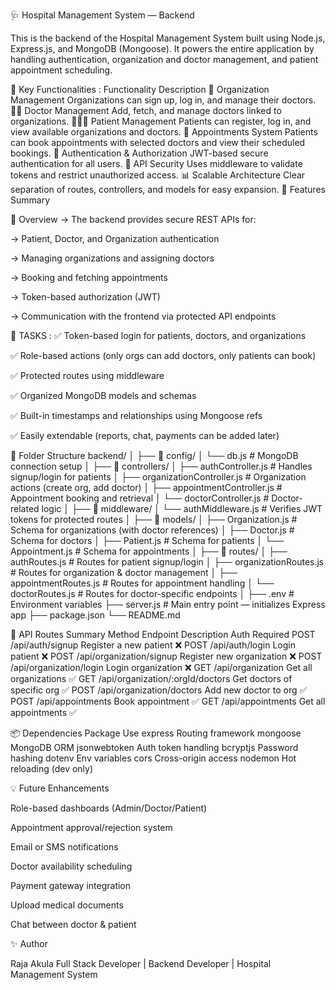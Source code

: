 🩺 Hospital Management System — Backend

This is the backend of the Hospital Management System built using Node.js, Express.js, and MongoDB (Mongoose).
It powers the entire application by handling authentication, organization and doctor management, and patient appointment scheduling.

🚀 Key Functionalities : Functionality	Description
🏢 Organization Management	Organizations can sign up, log in, and manage their doctors.
👨‍⚕️ Doctor Management	Add, fetch, and manage doctors linked to organizations.
🧑‍🤝‍🧑 Patient Management	Patients can register, log in, and view available organizations and doctors.
📅 Appointments System	Patients can book appointments with selected doctors and view their scheduled bookings.
🔐 Authentication & Authorization	JWT-based secure authentication for all users.
🧾 API Security	Uses middleware to validate tokens and restrict unauthorized access.
📊 Scalable Architecture	Clear separation of routes, controllers, and models for easy expansion.
🧩 Features Summary

🧠 Overview
-> The backend provides secure REST APIs for:

-> Patient, Doctor, and Organization authentication

-> Managing organizations and assigning doctors

-> Booking and fetching appointments

-> Token-based authorization (JWT)

-> Communication with the frontend via protected API endpoints

🦸 TASKS :
✅ Token-based login for patients, doctors, and organizations

✅ Role-based actions (only orgs can add doctors, only patients can book)

✅ Protected routes using middleware

✅ Organized MongoDB models and schemas

✅ Built-in timestamps and relationships using Mongoose refs

✅ Easily extendable (reports, chat, payments can be added later)

🧱 Folder Structure
backend/
│
├── 📂 config/
│   └── db.js                     # MongoDB connection setup
│
├── 📂 controllers/
│   ├── authController.js         # Handles signup/login for patients
│   ├── organizationController.js # Organization actions (create org, add doctor)
│   ├── appointmentController.js  # Appointment booking and retrieval
│   └── doctorController.js       # Doctor-related logic
│
├── 📂 middleware/
│   └── authMiddleware.js         # Verifies JWT tokens for protected routes
│
├── 📂 models/
│   ├── Organization.js           # Schema for organizations (with doctor references)
│   ├── Doctor.js                 # Schema for doctors
│   ├── Patient.js                # Schema for patients
│   └── Appointment.js            # Schema for appointments
│
├── 📂 routes/
│   ├── authRoutes.js             # Routes for patient signup/login
│   ├── organizationRoutes.js     # Routes for organization & doctor management
│   ├── appointmentRoutes.js      # Routes for appointment handling
│   └── doctorRoutes.js           # Routes for doctor-specific endpoints
│
├── .env                          # Environment variables
├── server.js                     # Main entry point — initializes Express app
├── package.json
└── README.md

 🧠 API Routes Summary
Method	Endpoint	              Description Auth Required
POST	 /api/auth/signup   	    Register a new patient	❌
POST	 /api/auth/login	        Login patient	❌
POST	 /api/organization/signup	Register new organization	❌
POST	 /api/organization/login	Login organization	❌
GET	   /api/organization	      Get all organizations	✅
GET    /api/organization/:orgId/doctors	Get doctors of specific org	✅
POST   /api/organization/doctors	Add new doctor to org	✅
POST	 /api/appointments	      Book appointment	✅
GET	   /api/appointments	      Get all appointments	✅

📦 Dependencies
Package	Use
express	Routing framework
mongoose	MongoDB ORM
jsonwebtoken	Auth token handling
bcryptjs	Password hashing
dotenv	Env variables
cors	Cross-origin access
nodemon	Hot reloading (dev only)


💡 Future Enhancements

Role-based dashboards (Admin/Doctor/Patient)

Appointment approval/rejection system

Email or SMS notifications

Doctor availability scheduling

Payment gateway integration

Upload medical documents

Chat between doctor & patient


✨ Author

Raja Akula
Full Stack Developer | Backend Developer | Hospital Management System
